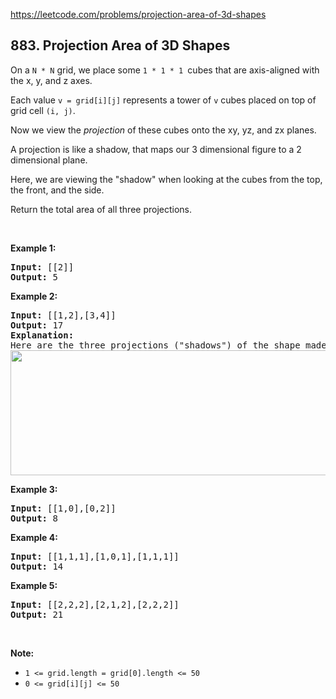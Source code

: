 https://leetcode.com/problems/projection-area-of-3d-shapes

## 883. Projection Area of 3D Shapes

<div><p>On a <code>N * N</code> grid, we place some <code>1 * 1 * 1 </code>cubes that are axis-aligned with the x, y, and z axes.</p>
<p>Each value <code>v = grid[i][j]</code> represents a tower of <code>v</code> cubes placed on top of grid cell <code>(i, j)</code>.</p>
<p>Now we view the <em>projection</em> of these cubes onto the xy, yz, and zx planes.</p>
<p>A projection is like a shadow, that maps our 3 dimensional figure to a 2 dimensional plane. </p>
<p>Here, we are viewing the "shadow" when looking at the cubes from the top, the front, and the side.</p>
<p>Return the total area of all three projections.</p>
<p> </p>
<div>
<ul>
</ul>
</div>
<div>
<div>
<ul>
</ul>
</div>
</div>
<div>
<div>
<div>
<div>
<ul>
</ul>
</div>
</div>
</div>
</div>
<div>
<div>
<div>
<div>
<div>
<div>
<div>
<div>
<ul>
</ul>
</div>
</div>
</div>
</div>
</div>
</div>
</div>
</div>
<div>
<p><strong>Example 1:</strong></p>
<pre><strong>Input: </strong><span id="example-input-1-1">[[2]]</span>
<strong>Output: </strong><span id="example-output-1">5</span>
</pre>
<div>
<p><strong>Example 2:</strong></p>
<pre><strong>Input: </strong><span id="example-input-2-1">[[1,2],[3,4]]</span>
<strong>Output: </strong><span id="example-output-2">17</span>
<strong>Explanation: </strong>
Here are the three projections ("shadows") of the shape made with each axis-aligned plane.
<img alt="" src="https://s3-lc-upload.s3.amazonaws.com/uploads/2018/08/02/shadow.png" style="width: 749px; height: 200px;"/>
</pre>
<div>
<p><strong>Example 3:</strong></p>
<pre><strong>Input: </strong><span id="example-input-3-1">[[1,0],[0,2]]</span>
<strong>Output: </strong><span id="example-output-3">8</span>
</pre>
<div>
<p><strong>Example 4:</strong></p>
<pre><strong>Input: </strong><span id="example-input-4-1">[[1,1,1],[1,0,1],[1,1,1]]</span>
<strong>Output: </strong><span id="example-output-4">14</span>
</pre>
<div>
<p><strong>Example 5:</strong></p>
<pre><strong>Input: </strong><span id="example-input-5-1">[[2,2,2],[2,1,2],[2,2,2]]</span>
<strong>Output: </strong><span id="example-output-5">21</span>
</pre>
<p> </p>
<div>
<div>
<div>
<p><span><strong>Note:</strong></span></p>
<ul>
<li><code>1 &lt;= grid.length = grid[0].length &lt;= 50</code></li>
<li><code>0 &lt;= grid[i][j] &lt;= 50</code></li>
</ul>
</div>
</div>
</div>
</div>
</div>
</div>
</div>
</div>
</div>
